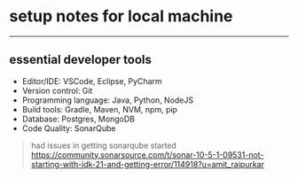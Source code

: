 # setup notes for local machine

----


## essential developer tools

* Editor/IDE: VSCode, Eclipse, PyCharm
* Version control: Git
* Programming language: Java, Python, NodeJS
* Build tools: Gradle, Maven, NVM, npm, pip
* Database: Postgres, MongoDB
* Code Quality: SonarQube

> had issues in getting sonarqube started
> https://community.sonarsource.com/t/sonar-10-5-1-09531-not-starting-with-jdk-21-and-getting-error/114918?u=amit_rajpurkar
